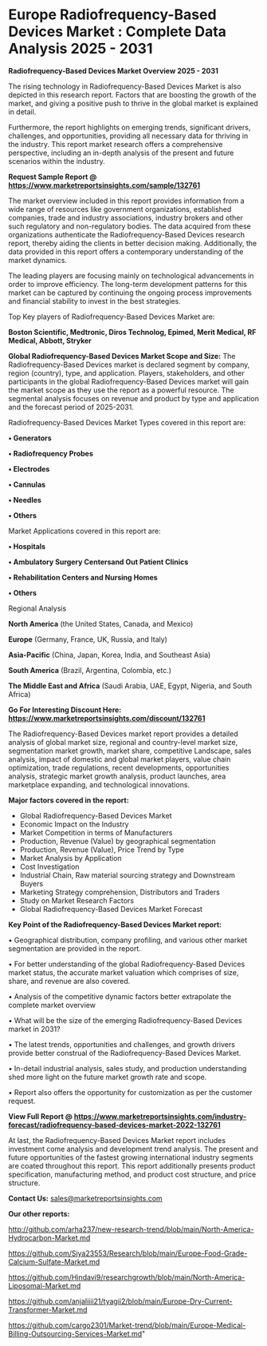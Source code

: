 # Europe Radiofrequency-Based Devices Market : Complete Data Analysis 2025 - 2031

<Strong> Radiofrequency-Based Devices Market Overview 2025 - 2031</strong>

The rising technology in Radiofrequency-Based Devices Market is also depicted in this research report. Factors that are boosting the growth of the market, and giving a positive push to thrive in the global market is explained in detail.

Furthermore, the report highlights on emerging trends, significant drivers, challenges, and opportunities, providing all necessary data for thriving in the industry. This report market research offers a comprehensive perspective, including an in-depth analysis of the present and future scenarios within the industry.

<strong>Request Sample Report @ <a href=https://www.marketreportsinsights.com/sample/132761>https://www.marketreportsinsights.com/sample/132761</a></strong>

The market overview included in this report provides information from a wide range of resources like government organizations, established companies, trade and industry associations, industry brokers and other such regulatory and non-regulatory bodies. The data acquired from these organizations authenticate the Radiofrequency-Based Devices research report, thereby aiding the clients in better decision making. Additionally, the data provided in this report offers a contemporary understanding of the market dynamics.

The leading players are focusing mainly on technological advancements in order to improve efficiency. The long-term development patterns for this market can be captured by continuing the ongoing process improvements and financial stability to invest in the best strategies.

Top Key players of Radiofrequency-Based Devices Market are:

<strong>Boston Scientific, Medtronic, Diros Technolog, Epimed, Merit Medical, RF Medical, Abbott, Stryker</strong>

<strong><b>Global Radiofrequency-Based Devices Market Scope and Size:</b></strong>
The Radiofrequency-Based Devices market is declared segment by company, region (country), type, and application. Players, stakeholders, and other participants in the global Radiofrequency-Based Devices market will gain the market scope as they use the report as a powerful resource. The segmental analysis focuses on revenue and product by type and application and the forecast period of 2025-2031.

Radiofrequency-Based Devices Market Types covered in this report are:

<strong>• Generators

• Radiofrequency Probes

• Electrodes

• Cannulas

• Needles

• Others</strong>

Market Applications covered in this report are:

<strong>• Hospitals

• Ambulatory Surgery Centersand Out Patient Clinics

• Rehabilitation Centers and Nursing Homes

• Others</strong> 

Regional Analysis

<strong>North America</strong> (the United States, Canada, and Mexico)

<strong>Europe</strong> (Germany, France, UK, Russia, and Italy)

<strong>Asia-Pacific</strong> (China, Japan, Korea, India, and Southeast Asia)

<strong>South America</strong> (Brazil, Argentina, Colombia, etc.)

<strong>The Middle East and Africa</strong> (Saudi Arabia, UAE, Egypt, Nigeria, and South Africa)

<strong>Go For Interesting Discount Here: <a href=https://www.marketreportsinsights.com/discount/132761>https://www.marketreportsinsights.com/discount/132761</a></strong>

The Radiofrequency-Based Devices market report provides a detailed analysis of global market size, regional and country-level market size, segmentation market growth, market share, competitive Landscape, sales analysis, impact of domestic and global market players, value chain optimization, trade regulations, recent developments, opportunities analysis, strategic market growth analysis, product launches, area marketplace expanding, and technological innovations.

<strong><b>Major factors covered in the report:</b></strong>
<ul>
  <li>Global Radiofrequency-Based Devices Market </li>
  <li>Economic Impact on the Industry</li>
  <li>Market Competition in terms of Manufacturers</li>
  <li>Production, Revenue (Value) by geographical segmentation</li>
  <li>Production, Revenue (Value), Price Trend by Type</li>
  <li>Market Analysis by Application</li>
  <li>Cost Investigation</li>
  <li>Industrial Chain, Raw material sourcing strategy and Downstream Buyers</li>
  <li>Marketing Strategy comprehension, Distributors and Traders</li>
  <li>Study on Market Research Factors</li>
  <li>Global Radiofrequency-Based Devices Market Forecast</li>
</ul>

<strong><b>Key Point of the Radiofrequency-Based Devices Market report:</b></strong>

• Geographical distribution, company profiling, and various other market segmentation are provided in the report.

• For better understanding of the global Radiofrequency-Based Devices market status, the accurate market valuation which comprises of size, share, and revenue are also covered.

• Analysis of the competitive dynamic factors better extrapolate the complete market overview

• What will be the size of the emerging Radiofrequency-Based Devices market in 2031?

• The latest trends, opportunities and challenges, and growth drivers provide better construal of the Radiofrequency-Based Devices Market.

• In-detail industrial analysis, sales study, and production understanding shed more light on the future market growth rate and scope.

• Report also offers the opportunity for customization as per the customer request.

<strong><b>View Full Report @ <a href=https://www.marketreportsinsights.com/industry-forecast/radiofrequency-based-devices-market-2022-132761>https://www.marketreportsinsights.com/industry-forecast/radiofrequency-based-devices-market-2022-132761</a></b></strong>


At last, the Radiofrequency-Based Devices Market report includes investment come analysis and development trend analysis. The present and future opportunities of the fastest growing international industry segments are coated throughout this report. This report additionally presents product specification, manufacturing method, and product cost structure, and price structure.

<strong>Contact Us:</strong>
sales@marketreportsinsights.com

<strong>Our other reports:</strong>

<a href=http://github.com/arha237/new-research-trend/blob/main/North-America-Hydrocarbon-Market.md>http://github.com/arha237/new-research-trend/blob/main/North-America-Hydrocarbon-Market.md</a>

<a href=https://github.com/Siya23553/Research/blob/main/Europe-Food-Grade-Calcium-Sulfate-Market.md>https://github.com/Siya23553/Research/blob/main/Europe-Food-Grade-Calcium-Sulfate-Market.md</a>

<a href=https://github.com/Hindavi9/researchgrowth/blob/main/North-America-Liposomal-Market.md>https://github.com/Hindavi9/researchgrowth/blob/main/North-America-Liposomal-Market.md</a>

<a href=https://github.com/anjaliiii21/tyagii2/blob/main/Europe-Dry-Current-Transformer-Market.md>https://github.com/anjaliiii21/tyagii2/blob/main/Europe-Dry-Current-Transformer-Market.md</a>

<a href=https://github.com/cargo2301/Market-trend/blob/main/Europe-Medical-Billing-Outsourcing-Services-Market.md>https://github.com/cargo2301/Market-trend/blob/main/Europe-Medical-Billing-Outsourcing-Services-Market.md</a>"
